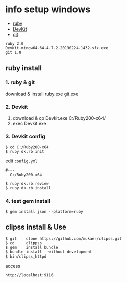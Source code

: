 info setup windows
=======

* [ruby](http://rubyinstaller.org/downloads/)
* [DevKit](https://github.com/oneclick/rubyinstaller/wiki/Development-Kit)
* [git](http://git-scm.com/)

~~~
ruby 2.0
DevKit-mingw64-64-4.7.2-20130224-1432-sfx.exe
git 1.8
~~~

ruby install
-----------

### 1. ruby & git

download & install ruby.exe git.exe

### 2. Devkit
1. download & cp Devkit.exe C:/Ruby200-x64/  
2. exec Devkit.exe

### 3. Devkit config
```bsh
$ cd C:/Ruby200-x64
$ ruby dk.rb init
```

edit `config.yml`

    #---
    - C:/Ruby200-x64

```bsh
$ ruby dk.rb review
$ ruby dk.rb install
```

### 4. test gem install

```bsh
$ gem install json --platform=ruby
```

clipss install & Use
-------------

```bsh
$ git    clone https://github.com/mukaer/clipss.git
$ cd     clippss
$ gem    install bundle
$ bundle install --without development
$ bin/clipss_httpd
```

access

    http://localhost:9116
